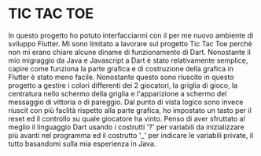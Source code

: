 # TIC TAC TOE

In questo progetto ho potuto interfacciarmi con il per me nuovo ambiente di sviluppo Flutter.
Mi sono limitato a lavorare sul progetto Tic Tac Toe perchè non mi erano chiare alcune diname di funzionamento di Dart.
Nonostante il mio migraggio da Java e Javascript a Dart è stato relativamente semplice, capire come funziona la parte grafica e di costruzione della grafica in Flutter è stato meno facile.
Nonostante questo sono riuscito in questo progetto a gestire i colori differenti dei 2 giocatori, la griglia di gioco, la centratura nello schermo della griglia e l'apparizione a schermo del messaggio di vittoria o di pareggio.
Dal punto di vista logico sono invece riuscit con più faclità rispetto alla parte grafica, ho impostato un tasto per il reset ed il controllo su quale giocatore ha vinto.
Penso di aver sfruttato al meglio il linguaggio Dart usando i costrutti '?' per variabili da inizializzare più avanti nel programma ed il costrutto '_' per indicare le variabili private, il tutto basandomi sulla mia esperienza in Java.